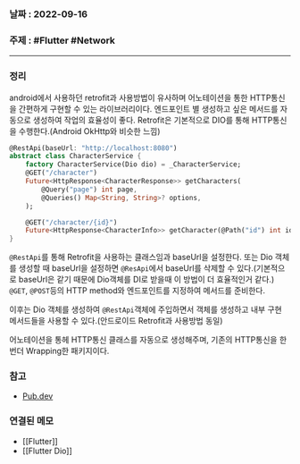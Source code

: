 ### 날짜 : 2022-09-16
### 주제 : #Flutter #Network
----
### 정리
android에서 사용하던 retrofit과 사용방법이 유사하며 어노테이션을 통한 HTTP통신을 간편하게 구현할 수 있는 라이브러리이다.
엔드포인트 별 생성하고 싶은 메서드를 자동으로 생성하여 작업의 효율성이 좋다. Retrofit은 기본적으로 DIO를 통해 HTTP통신을 수행한다.(Android OkHttp와 비슷한 느낌)
```dart
@RestApi(baseUrl: "http://localhost:8080")
abstract class CharacterService {
	factory CharacterService(Dio dio) = _CharacterService;
	@GET("/character")
	Future<HttpResponse<CharacterResponse>> getCharacters(
		@Query("page") int page,
		@Queries() Map<String, String>? options,
	);

	@GET("/character/{id}")
	Future<HttpResponse<CharacterInfo>> getCharacter(@Path("id") int id);
}
```
`@RestApi`를 통해 Retrofit을 사용하는 클래스임과 baseUrl을 설정한다. 또는 
	Dio 객체를 생성할 때 baseUrl을 설정하면 `@ResApi`에서 baseUrl를 삭제할 수 있다.(기본적으로 baseUrl은 같기 때문에 Dio객체를 DI로 받을때 이 방법이 더 효율적인거 같다.)
`@GET`, `@POST`등의 HTTP method와 엔드포인트를 지정하여 메서드를 준비한다.

이후는 Dio 객체를 생성하여 `@RestApi`객체에 주입하면서 객체를 생성하고 내부 구현 메서드들을 사용할 수 있다.(안드로이드 Retrofit과 사용방법 동일)

어노테이션을 통헤 HTTP통신 클래스를 자동으로 생성해주며, 기존의 HTTP통신을 한번더 Wrapping한 패키지이다. 

### 참고
- [Pub.dev](https://pub.dev/packages/retrofit)

### 연결된 메모
- [[Flutter]]
- [[Flutter Dio]]